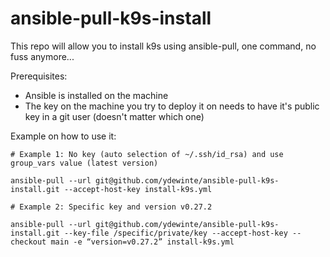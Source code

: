 # ansible-pull-k9s-install
This repo will allow you to install k9s using ansible-pull, one command, no fuss anymore...

Prerequisites:
* Ansible is installed on the machine
* The key on the machine you try to deploy it on needs to have it's public key in a git user (doesn't matter which one)

Example on how to use it:

```
# Example 1: No key (auto selection of ~/.ssh/id_rsa) and use group_vars value (latest version)

ansible-pull --url git@github.com/ydewinte/ansible-pull-k9s-install.git --accept-host-key install-k9s.yml

# Example 2: Specific key and version v0.27.2

ansible-pull --url git@github.com/ydewinte/ansible-pull-k9s-install.git --key-file /specific/private/key --accept-host-key --checkout main -e “version=v0.27.2” install-k9s.yml
```
